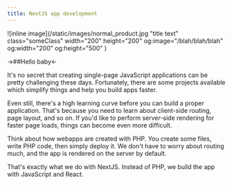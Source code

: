 ```yaml
---
title: NextJS app development
---
```


![inline image](/static/images/normal_product.jpg "title text" class="someClass" width="200" height="200" og:image="/blah/blah/blah" og:width="200" og:height="500" )

->##Hello baby<-

It's no secret that creating single-page JavaScript applications can be pretty challenging these days. Fortunately, there are some projects available which simplify things and help you build apps faster.

Even still, there's a high learning curve before you can build a proper application. That's because you need to learn about client-side routing, page layout, and so on. If you'd like to perform server-side rendering for faster page loads, things can become even more difficult.

Think about how webapps are created with PHP. You create some files, write PHP code, then simply deploy it. We don't have to worry about routing much, and the app is rendered on the server by default.

That's exactly what we do with NextJS. Instead of PHP, we build the app with JavaScript and React.
